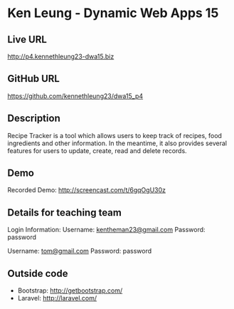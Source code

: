 # Ken Leung - Dynamic Web Apps 15

## Live URL
<http://p4.kennethleung23-dwa15.biz>

## GitHub URL
<https://github.com/kennethleung23/dwa15_p4>

## Description
Recipe Tracker is a tool which allows users to keep track of recipes, food ingredients and other information. In the meantime, it also provides several features for users to update, create, read and delete records.

## Demo
Recorded Demo: http://screencast.com/t/6gqOgU30z

## Details for teaching team
Login Information:
Username: kentheman23@gmail.com
Password: password

Username: tom@gmail.com
Password: password

## Outside code
* Bootstrap: http://getbootstrap.com/
* Laravel: http://laravel.com/
